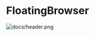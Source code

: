 # FloatingBrowser

![docs/header.png](https://github.com/foreggs/FloatingBrowser/blob/master/docs/header.png)
